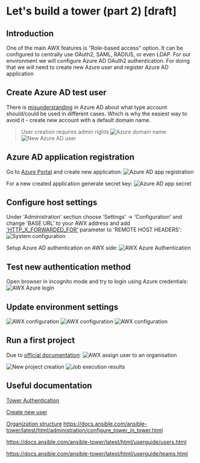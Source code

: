 # Let's build a tower (part 2) [draft]
## Introduction

One of the main AWX features is "Role-based access" option. It can be configured to centrally use OAuth2, SAML, RADIUS, or even LDAP. For our environment we will configure Azure AD OAuth2 authentication. For doing that we will need to create new Azure user and register Azure AD application

## Create Azure AD test user
There is [misunderstanding](https://techcommunity.microsoft.com/t5/Azure-Active-Directory-Identity/Cleaning-up-the-AzureAD-and-Microsoft-account-overlap/ba-p/245105) in Azure AD about what type account should/could be used in different cases. Which is why the easiest way to avoid it - create new account with a default domain name.
> User creation requires admin rights
![Azure domain name](/images/ansible-tower/find_aad_domain.png)
![New Azure AD user](/images/ansible-tower/new_aad_user.png)

## Azure AD application registration

Go to [Azure Portal](https://portal.azure.com/) and create new application:
![Azure AD app registration](/images/ansible-tower/aad_app_reg.png)

For a new created application generate secret key:
![Azure AD app secret](/images/ansible-tower/aad_oauth2.png)

## Configure host settings

Under 'Administration' section choose 'Settings' -> 'Configuration' and change 'BASE URL' to your AWX address and add ['HTTP_X_FORWARDED_FOR'](https://docs.ansible.com/ansible-tower/latest/html/administration/proxy-support.html#configure-known-proxies) parameter to 'REMOTE HOST HEADERS':
![System configuration](/images/ansible-tower/system_config.png)

Setup Azure AD authentication on AWX side:
![AWX Azure Authentication](/images/ansible-tower/aad_auth_conf.png)

## Test new authentication method
Open browser in incognito mode and try to login using Azure credentials:
![AWX Azure login](/images/ansible-tower/aad_login.png)

## Update environment settings

![AWX configuration](/images/ansible-tower/cleanup_00.png)
![AWX configuration](/images/ansible-tower/cleanup_01.png)
![AWX configuration](/images/ansible-tower/cleanup_02.png)

## Run a first project
Due to [official documentation](https://docs.ansible.com/ansible-tower/2.4.1/html/quickstart/create_project.html):
![AWX assign user to an organisation](/images/ansible-tower/grant_user_rights.png)

![New project creation](/images/ansible-tower/initial_project.png)
![Job execution results](/images/ansible-tower/init_run_result.png)

## Useful documentation
[Tower Authentication](https://docs.ansible.com/ansible-tower/latest/html/administration/configure_tower_in_tower.html)

[Create new user](https://docs.ansible.com/ansible-tower/latest/html/userguide/users.html)

[Organization structure](https://docs.ansible.com/ansible-tower/latest/html/userguide/organizations.html)
https://docs.ansible.com/ansible-tower/latest/html/administration/configure_tower_in_tower.html

https://docs.ansible.com/ansible-tower/latest/html/userguide/users.html

https://docs.ansible.com/ansible-tower/latest/html/userguide/teams.html
